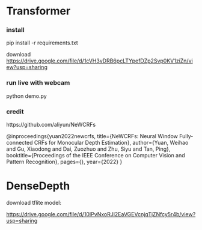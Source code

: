 # Transformer

<h3> install </h3>
pip install -r requirements.txt

download https://drive.google.com/file/d/1cVH3vDRB6pcLTYpefDZp2Svp0KV1ziZn/view?usp=sharing

<h3> run live with webcam </h3>

python demo.py
  
<h3> credit </h3>
https://github.com/aliyun/NeWCRFs

@inproceedings{yuan2022newcrfs,
  title={NeWCRFs: Neural Window Fully-connected CRFs for Monocular Depth Estimation},
  author={Yuan, Weihao and Gu, Xiaodong and Dai, Zuozhuo and Zhu, Siyu and Tan, Ping},
  booktitle={Proceedings of the IEEE Conference on Computer Vision and Pattern Recognition},
  pages={},
  year={2022}
}


# DenseDepth

download tflite model:

https://drive.google.com/file/d/10IPvNxoRJl2EaVGEVcnjqTjZNfcy5r4b/view?usp=sharing
